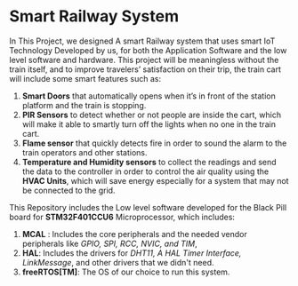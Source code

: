 # Smart Railway System

In This Project, we designed A smart Railway system that uses smart IoT Technology Developed by us, for both the Application Software and the low level software and hardware.
This project will be meaningless without the train itself, and to improve travelers’ satisfaction on their trip, the train cart will include some smart features such as: 
1)	**Smart Doors** that automatically opens when it’s in front of the station platform and the train is stopping.
2)	**PIR Sensors** to detect whether or not people are inside the cart, which will make it able to smartly turn off the lights when no one in the train cart.
3)	**Flame sensor** that quickly detects fire in order to sound the alarm to the train operators and other stations.
4)	**Temperature and Humidity sensors** to collect the readings and send the data to the controller in order to control the air quality using the **HVAC Units**, which will save energy especially for a system that may not be connected to the grid.

This Repository includes the Low level software developed for the Black Pill board for **STM32F401CCU6** Microprocessor, which includes:
1) **MCAL** : Includes the core peripherals and the needed vendor peripherals like *GPIO, SPI, RCC, NVIC, and TIM*, 
2) **HAL**: Includes the drivers for *DHT11, A HAL Timer Interface, LinkMessage*, and other drivers that we didn't need.
3) **freeRTOS[TM]**: The OS of our choice  to run this system.